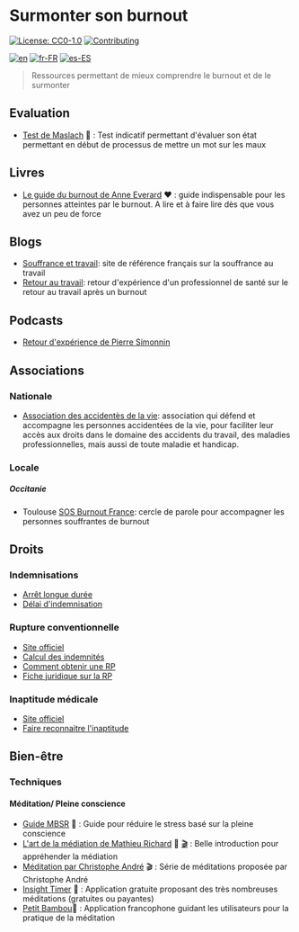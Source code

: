 # Surmonter son burnout
[![License: CC0-1.0](https://licensebuttons.net/l/zero/1.0/80x15.png)](http://creativecommons.org/publicdomain/zero/1.0/)
[![Contributing](https://img.shields.io/badge/Contributing-purple.svg)](https://github-com.translate.goog/burnyDay/awesome-burnout-overcome/blob/main/CONTRIBUTING.md?_x_tr_sl=auto&_x_tr_tl=fr&_x_tr_hl=en-US&_x_tr_pto=wapp)


[![en](https://img.shields.io/badge/lang-en-red.svg)](https://github.com/burnyDay/awesome-burnout/blob/main/README.md)
[![fr-FR](https://img.shields.io/badge/lang-fr--fr-blue.svg)](https://github.com/burnyDay/awesome-burnout/blob/main/README.fr-FR.md)
[![es-ES](https://img.shields.io/badge/lang-es--es-yellow.svg)](https://github.com/burnyDay/awesome-burnout/blob/main/README.es-ES.md)

> Ressources permettant de mieux comprendre le burnout et de le surmonter

<!--ts-->
<!--te-->

## Evaluation

* [Test de Maslach](https://www.mgfrance.org/images/utilitaires-medicaux/test-maslach_burn-out.htm) :test_tube: : Test indicatif permettant d'évaluer son état permettant en début de processus de mettre un mot sur les maux

## Livres

* [Le guide du burnout de Anne Everard](https://www.livredepoche.com/livre/guide-du-burn-out-9782253188179) :heart: : guide indispensable pour les personnes atteintes par le burnout. A lire et à faire lire dès que vous avez un peu de force

## Blogs

* [Souffrance et travail](https://www.souffrance-et-travail.com/): site de référence français sur la souffrance au travail
* [Retour au travail](https://travailetsante.net/articles/retour-au-travail-ou-retour-a-la-sante/): retour d'expérience d'un professionnel de santé sur le retour au travail après un burnout

## Podcasts

* [Retour d'expérience de Pierre Simonnin](https://www.youtube.com/@PierreSimonnin)

## Associations

### Nationale

* [Association des accidentès de la vie](https://www.fnath.org/): association qui défend et accompagne les personnes accidentées de la vie, pour faciliter leur accès aux droits dans le domaine des accidents du travail, des maladies professionnelles, mais aussi de toute maladie et handicap.                                     

### Locale

##### Occitanie

* Toulouse [SOS Burnout France](https://www.facebook.com/sosburnoutfrance/): cercle de parole pour accompagner les personnes souffrantes de burnout

## Droits

### Indemnisations

* [Arrêt longue durée](https://www.basedocsdp.com/Fiches_transmissibles/ft072-indemnisation_arret_longue_duree.pdf)
* [Délai d'indemnisation](https://www.unedic.org/indemnisation/vos-questions-sur-indemnisation-assurance-chomage/partir-de-quand-suis-je-indemnisee)

### Rupture conventionnelle

* [Site officiel](https://www.service-public.fr/particuliers/vosdroits/F19030)
* [Calcul des indemnités](https://code.travail.gouv.fr/fiche-service-public/comment-calculer-lindemnite-specifique-de-rupture-conventionnelle?q=rupture%20conventionnelle%20indemnit%C3%A9)
* [Comment obtenir une RP](https://www.cfdt.fr/portail/vos-droits/questions/reponses/comment-obtenir-une-rupture-conventionnelle-individuelle-rec_69727)
* [Fiche juridique sur la RP](https://www.cfdt.fr/portail/vos-droits/fiches-juridiques/depart-de-l-entreprise/rupture-conventionnelle/la-rupture-conventionnelle-individuelle-rec_66631)

### Inaptitude médicale

* [Site officiel](https://www.service-public.fr/particuliers/vosdroits/F726)
* [Faire reconnaitre l'inaptitude](https://travail-emploi.gouv.fr/sante-au-travail/suivi-de-la-sante-au-travail-10727/article/la-reconnaissance-de-l-inaptitude-medicale-au-travail-et-ses-consequences)

## Bien-être

### Techniques

#### Méditation/ Pleine conscience

* [Guide MBSR](https://livre.fnac.com/a14707127/Jon-Kabat-Zinn-Mon-cahier-de-meditation-anti-deprime) :open_book: : Guide pour réduire le stress basé sur la pleine conscience
* [L'art de la médiation de Mathieu Richard](https://www.matthieuricard.org/books/l-art-de-la-meditation) :open_book: [:clapper:](https://www.youtube.com/watch?v=ZLq4dEGRmzE) : Belle introduction pour appréhender la médiation
* [Méditation par Christophe André](https://www.youtube.com/watch?v=4ydIacTww90) :clapper: : Série de méditations proposée par Christophe André 
* [Insight Timer](https://insighttimer.com/) :iphone: : Application gratuite proposant des très nombreuses méditations (gratuites ou payantes)
* [Petit Bambou](https://www.petitbambou.com/):iphone: : Application francophone guidant les utilisateurs pour la pratique de la méditation

